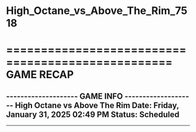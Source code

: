 # High_Octane_vs_Above_The_Rim_7518

==================================================
                    GAME RECAP
==================================================
-------------------- GAME INFO --------------------
High Octane vs Above The Rim
Date: Friday, January 31, 2025 02:49 PM
Status: Scheduled
--------------------------------------------------
--------------------------------------------------
